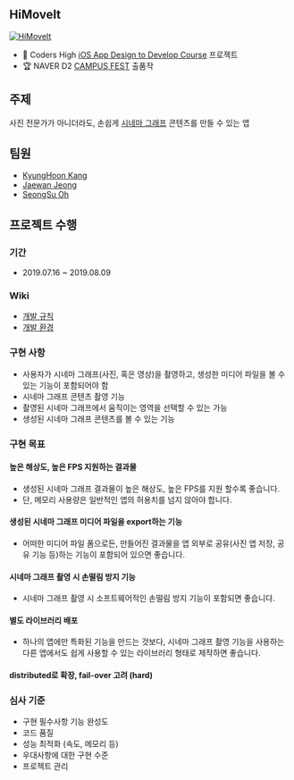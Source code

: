## HiMoveIt

[![HiMoveIt](https://img.youtube.com/vi/xZ8Cp7iZ8i8/0.jpg)](https://youtu.be/xZ8Cp7iZ8i8)

* 📱 Coders High [iOS App Design to Develop Course](https://codershigh.github.io/StudentReports/data/kwu/19_01/12/index.html) 프로젝트
* 🏆 NAVER D2 [CAMPUS FEST](http://d2campusfest.kr/7th/) 출품작

## 주제
사진 전문가가 아니더라도, 손쉽게 [시네마 그래프](https://en.wikipedia.org/wiki/Cinemagraph) 콘텐츠를 만들 수 있는 앱

## 팀원

- [KyungHoon Kang](https://github.com/KangKyung)
- [Jaewan Jeong](https://github.com/jwmsg0525)
- [SeongSu Oh](https://github.com/oss5824)

## 프로젝트 수행

### 기간
- 2019.07.16 ~ 2019.08.09

### Wiki
- [개발 규칙](https://github.com/ProjectInTheClass/HiMoveIt/wiki/개발-규칙)
- [개발 환경](https://github.com/ProjectInTheClass/HiMoveIt/wiki/개발-환경)

### 구현 사항 
- 사용자가 시네마 그래프(사진, 혹은 영상)을 촬영하고, 생성한 미디어 파일을 볼 수 있는 기능이 포함되어야 함
- 시네마 그래프 콘텐츠 촬영 기능
- 촬영된 시네마 그래프에서 움직이는 영역을 선택할 수 있는 가능
- 생성된 시네마 그래프 콘텐츠를 볼 수 있는 기능

### 구현 목표
#### 높은 해상도, 높은 FPS 지원하는 결과물
- 생성된 시네마 그래프 결과물이 높은 해상도, 높은 FPS를 지원 할수록 좋습니다. 
- 단, 메모리 사용량은 일반적인 앱의 허용치를 넘지 않아야 합니다.

#### 생성된 시네마 그래프 미디어 파일을 export하는 기능
- 어떠한 미디어 파일 폼으로든, 만들어진 결과물을 앱 외부로 공유(사진 앱 저장, 공유 기능 등)하는 기능이 포함되어 있으면 좋습니다.

#### 시네마 그래프 촬영 시 손떨림 방지 기능
- 시네마 그래프 촬영 시 소프트웨어적인 손떨림 방지 기능이 포함되면 좋습니다.

#### 별도 라이브러리 배포
- 하나의 앱에만 특화된 기능을 만드는 것보다, 시네마 그래프 촬영 기능을 사용하는 다른 앱에서도 쉽게 사용할 수 있는 라이브러리 형태로 제작하면 좋습니다.

#### distributed로 확장, fail-over 고려 (hard)

### 심사 기준
- 구현 필수사항 기능 완성도
- 코드 품질
- 성능 최적화 (속도, 메모리 등)
- 우대사항에 대한 구현 수준
- 프로젝트 관리


